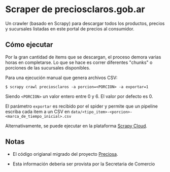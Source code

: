 # Scraper de preciosclaros.gob.ar

Un crawler (basado en Scrapy) para descargar todos los productos, precios y
sucursales listadas en este portal de precios al consumidor.

## Cómo ejecutar

Por la gran cantidad de items que se descargan, el proceso demora varias
horas en completarse. Lo que se hace es correr diferentes
"chunks" o porciones de las sucursales disponibles.

Para una ejecución manual que genera archivos CSV:

```
$ scrapy crawl preciosclaros -a porcion=<PORCION> -a exportar=1
```

Siendo `<PORCION>` un valor entero entre 0 y 6. El valor por defecto es 0.

El parámetro `exportar` es recibido por el spider y permite que un pipeline
escriba cada item a un CSV en
`data/<tipo_item>-<porcion>-<marca_de_tiempo_inicial>.csv`


Alternativamente, se puede ejecutar en la plataforma [Scrapy Cloud](https://scrapinghub.com/scrapy-cloud/).


## Notas

- El código origianal migrado del proyecto [Preciosa](https://github.com/mgaitan/preciosa).

- Esta información deberia ser provista por la Secretaria de Comercio